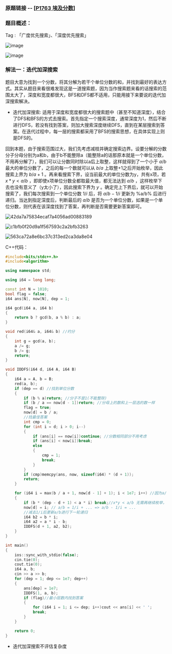 ### 原题链接 -- [[P1763 埃及分数](https://www.luogu.com.cn/problem/P1763)]

### 题目概述：
Tag : 「广度优先搜索」、「深度优先搜索」

![image](https://user-images.githubusercontent.com/99656524/230012331-34277ffb-a238-4140-ba0a-ab768ac39100.png)

![image](https://user-images.githubusercontent.com/99656524/230012449-c3bd6693-4975-489e-8e9d-9cb727fecbed.png)

### 解法一：迭代加深搜索
题目大意为找到一个分数，将其分解为若干个单位分数的和，并找到最好的表达方式。其实从题目来看很难发现这是一道搜索题，因为当作搜索题来看的话搜索的范围太大了，深度和宽度都很大，BFS和DFS都不适用，只能用接下来要说的迭代加深搜索解决。

* 迭代加深搜索:
适用于深度和宽度都很大的搜索题中（甚至不知道深度），结合了DFS和BFS的方式去搜索。首先指定一个搜索深度，通常深度为1，然后不断进行DFS，若没有找到答案，则加大搜索深度继续DFS，直到在某层搜索到答案。在迭代过程中，每一层的搜索都采用了BFS的搜索思想，在具体实现上则是DFS的。

回到本题，由于搜索范围过大，我们先考虑减枝并确定搜索边界。设要分解的分数分子分母分别为a和b，由于b不能整除a（能整除a的话那原本就是一个单位分数，不用再分解了），我们可以让分数同时除以a后上取整，这样就得到了一个小于 $a/b$ 最大的单位分数了，之后的每一个数就可以从 $b/a$ 上取整+1之后开始枚举，因此搜索上界为 $b/a + 1$ 。再来看搜索下界，设当前最大的单位分数为y，共有x项，若 $x * y < a/b$ ，即即使x项单位分数全都取最大值，都无法达到 $a/b$ ，这样枚举下去也没有意义了（y太小了），因此搜索下界为 $y$ 。确定完上下界后，就可以开始搜索了，我们每次搜索到一个单位分数 $1/i$ 后，将 $a/b-1/i$ 更新为 %a/b% 后进行递归。当达到指定深度后，判断最后的 $a/b$ 是否为一个单位分数，如果是一个单位分数，则代表在该深度找到了答案，再判断是否需要更新答案即可。

![42da7a75834ecaf7a4056ad00883189](https://user-images.githubusercontent.com/99656524/230029107-21a1f886-4a5f-4436-bc0c-29691a011e1f.jpg)

![c1bfb0f20d9a1f567593c2a2bfb3263](https://user-images.githubusercontent.com/99656524/230029136-f201e7c9-d251-4051-9501-a87a3816ac96.jpg)

![563ca72a8e6bc37c313ed2ca3da8e04](https://user-images.githubusercontent.com/99656524/230029157-47b26e84-c38d-470e-8a5d-f7a63a350b92.jpg)



C++代码：
```cpp
#include<bits/stdc++.h>
#include<algorithm>

using namespace std;

using i64 = long long;

const int N = 1010;
bool flag = false;
i64 ans[N], now[N], dep = 1;

i64 gcd(i64 a, i64 b)
{
	return b ? gcd(b, a % b) : a;
}

void red(i64& a, i64& b) //约分
{
	int g = gcd(a, b);
	a /= g;
	b /= g;
	return;
}

void IDDFS(i64 d, i64 A, i64 B)
{
	i64 a = A, b = B;
	red(a, b);
	if (dep == d) //找到单位分数
	{
		if (b % a)return; //分子不是1(不能整除)
		if (b / a == now[d - 1])return; //分母上的数和上一层选的数一样
		flag = true;
		now[d] = b / a;
		//找最佳答案
		int cmp = 0;
		for (int i = d; i > 0; i--)
		{
			if (ans[i] == now[i])continue; //分数相同部分不用考虑
			if (ans[i] < now[i])break; 
			else
			{
				cmp = 1;
				break;
			}
		}
		if (cmp)memcpy(ans, now, sizeof(i64) * (d + 1));
		return;
	}

	for (i64 i = max(b / a + 1, now[d - 1] + 1); i < 1e7; i++) //因为a/b不能整除，所以最大的分母至少是b/a+1，要么就是前一项 + 1
	{
		if (b * (dep - d + 1) < a * i) break;//x*y < a/b 无需再继续枚举，这里做了移项	
		now[d] = i; // a/b = 1/i + ... => a/b - 1/i = ...
		//减去1/i后更新a/b进行下一轮递归
		i64 b2 = b * i;
		i64 a2 = a * i - b;
		IDDFS(d + 1, a2, b2);
	}
}

int main()
{
	ios::sync_with_stdio(false);
	cin.tie(0);
	cout.tie(0);
	i64 a, b;
	cin >> a >> b;
	for (dep = 1; dep <= 1e7; dep++)
	{
		ans[dep] = 1e7;
		IDDFS(1, a, b);
		if (flag)//最小层数内找到答案
		{
			for (i64 i = 1; i <= dep; i++)cout << ans[i] << ' ';	
			break;
		}
	}

	return 0;
}
```
* 迭代加深搜索不评估复杂度
  
